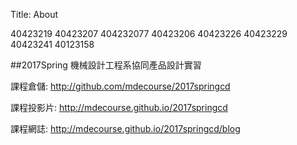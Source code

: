 Title: About

40423219
40423207 404232077
40423206
40423226
40423229
40423241
40123158

##2017Spring 機械設計工程系協同產品設計實習

課程倉儲: <a href="http://github.com/mdecourse/2017springcd">http://github.com/mdecourse/2017springcd</a>

課程投影片: <a href="http://mdecourse.github.io/2017springcd">http://mdecourse.github.io/2017springcd</a>

課程網誌: <a href="http://mdecourse.github.io/2017springcd/blog">http://mdecourse.github.io/2017springcd/blog</a>








